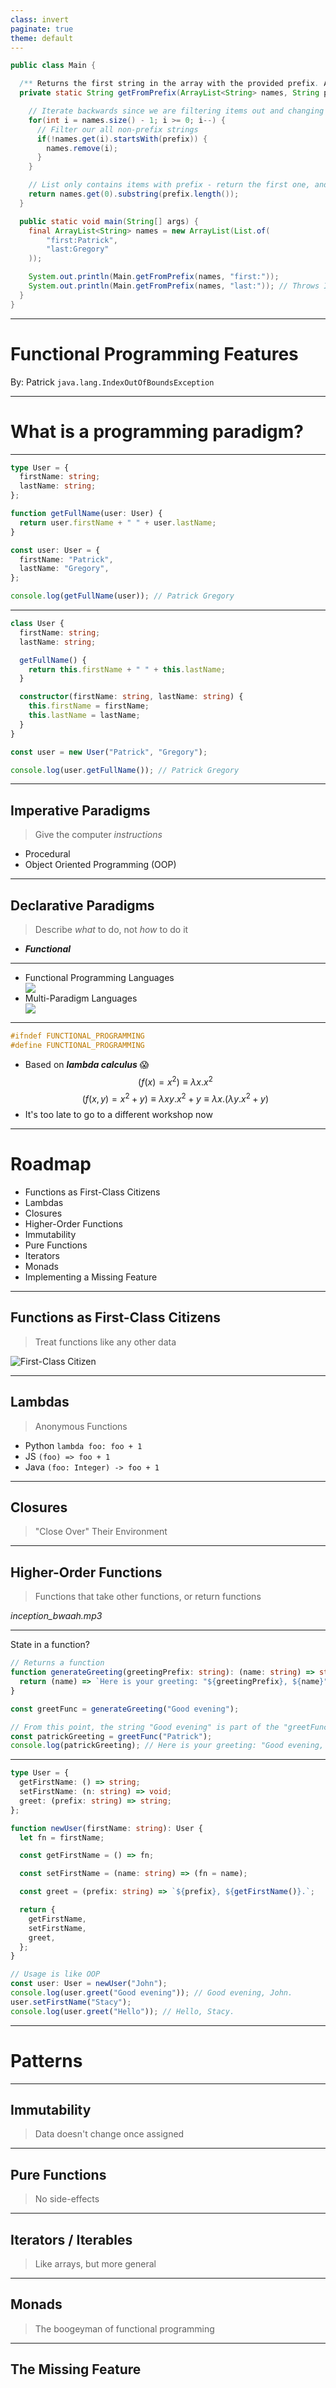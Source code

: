 ```yaml
---
class: invert
paginate: true
theme: default
---
```


<style>
  p:has(> img,svg) {
    max-height: 60%;
    display: block;
  }
  img,svg {
    display: block;
    margin: auto;
    max-height: 100%;
  }
</style>

```java
public class Main {

  /** Returns the first string in the array with the provided prefix. Also trims the prefix. */
  private static String getFromPrefix(ArrayList<String> names, String prefix) {

    // Iterate backwards since we are filtering items out and changing their positions
    for(int i = names.size() - 1; i >= 0; i--) {
      // Filter our all non-prefix strings
      if(!names.get(i).startsWith(prefix)) {
        names.remove(i);
      }
    }

    // List only contains items with prefix - return the first one, and trim the prefix
    return names.get(0).substring(prefix.length());
  }

  public static void main(String[] args) {
    final ArrayList<String> names = new ArrayList(List.of(
        "first:Patrick",
        "last:Gregory"
    ));

    System.out.println(Main.getFromPrefix(names, "first:"));
    System.out.println(Main.getFromPrefix(names, "last:")); // Throws IndexOutOfBoundsException!
  }
}
```

---

# **Fun**ctional Programming Features

By: Patrick `java.lang.IndexOutOfBoundsException`

---

# What is a programming paradigm?

---

```ts
type User = {
  firstName: string;
  lastName: string;
};

function getFullName(user: User) {
  return user.firstName + " " + user.lastName;
}

const user: User = {
  firstName: "Patrick",
  lastName: "Gregory",
};

console.log(getFullName(user)); // Patrick Gregory
```

---

```ts
class User {
  firstName: string;
  lastName: string;

  getFullName() {
    return this.firstName + " " + this.lastName;
  }

  constructor(firstName: string, lastName: string) {
    this.firstName = firstName;
    this.lastName = lastName;
  }
}

const user = new User("Patrick", "Gregory");

console.log(user.getFullName()); // Patrick Gregory
```

---

## Imperative Paradigms

> Give the computer _instructions_

- Procedural
- Object Oriented Programming (OOP)

---

## Declarative Paradigms

> Describe _what_ to do, not _how_ to do it

- **_Functional_**

---

<!-- prettier-ignore -->
* Functional Programming Languages
  ![](images/fp-languages.svg)
* Multi-Paradigm Languages 
  ![](images/mp-languages.svg)

---

```c
#ifndef FUNCTIONAL_PROGRAMMING
#define FUNCTIONAL_PROGRAMMING
```

- Based on **_lambda calculus_** 😱
  $$
  (f(x) = x^2) \equiv
  \lambda x.x^2
  $$
  $$
  (f(x,y) = x^2+y) \equiv
  \lambda xy.x^2+y \equiv
  \lambda x.(\lambda y.x^2+y)
  $$
- It's too late to go to a different workshop now

---

# Roadmap

- Functions as First-Class Citizens
- Lambdas
- Closures
- Higher-Order Functions
- Immutability
- Pure Functions
- Iterators
- Monads
- Implementing a Missing Feature

---

## Functions as First-Class Citizens

> Treat functions like any other data

![First-Class Citizen](images/first-class-citizen.png)

---

## Lambdas

> Anonymous Functions

- Python `lambda foo: foo + 1`
- JS `(foo) => foo + 1`
- Java `(foo: Integer) -> foo + 1`

---

## Closures

> "Close Over" Their Environment

---

## Higher-Order Functions

> Functions that take other functions, or return functions

_inception_bwaah.mp3_

---

State in a function?

```ts
// Returns a function
function generateGreeting(greetingPrefix: string): (name: string) => string {
  return (name) => `Here is your greeting: "${greetingPrefix}, ${name}"`;
}

const greetFunc = generateGreeting("Good evening");

// From this point, the string "Good evening" is part of the "greetFunc" function's state
const patrickGreeting = greetFunc("Patrick");
console.log(patrickGreeting); // Here is your greeting: "Good evening, Patrick"
```

---

```ts
type User = {
  getFirstName: () => string;
  setFirstName: (n: string) => void;
  greet: (prefix: string) => string;
};

function newUser(firstName: string): User {
  let fn = firstName;

  const getFirstName = () => fn;

  const setFirstName = (name: string) => (fn = name);

  const greet = (prefix: string) => `${prefix}, ${getFirstName()}.`;

  return {
    getFirstName,
    setFirstName,
    greet,
  };
}

// Usage is like OOP
const user: User = newUser("John");
console.log(user.greet("Good evening")); // Good evening, John.
user.setFirstName("Stacy");
console.log(user.greet("Hello")); // Hello, Stacy.
```

---

# Patterns

---

## Immutability

> Data doesn't change once assigned

---

## Pure Functions

> No side-effects

---

## Iterators / Iterables

> Like arrays, but more general

---

## Monads

> The boogeyman of functional programming

---

## The Missing Feature
